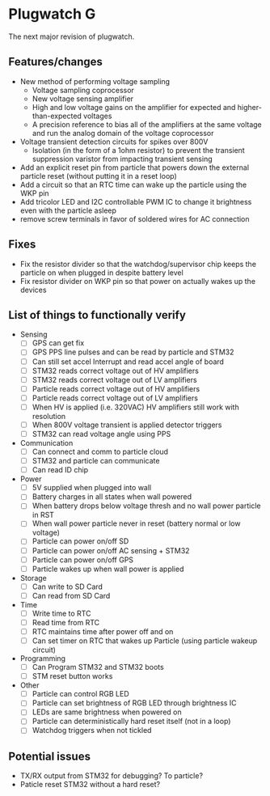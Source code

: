 Plugwatch G
===========

The next major revision of plugwatch.

## Features/changes
- New method of performing voltage sampling
  - Voltage sampling coprocessor
  - New voltage sensing amplifier 
  - High and low voltage gains on the amplifier for expected and higher-than-expected voltages
  - A precision reference to bias all of the amplifiers at the same voltage and run the analog domain of the voltage coprocessor
- Voltage transient detection circuits for spikes over 800V
  - Isolation (in the form of a 1ohm resistor) to prevent the transient suppression varistor from impacting transient sensing
- Add an explicit reset pin from particle that powers down the external particle reset (without putting it in a reset loop)
- Add a circuit so that an RTC time can wake up the particle using the WKP pin
- Add tricolor LED and I2C controllable PWM IC to change it brightness even with the particle asleep
- remove screw terminals in favor of soldered wires for AC connection

## Fixes
- Fix the resistor divider so that the watchdog/supervisor chip keeps the particle on when plugged in despite battery level
- Fix resistor divider on WKP pin so that power on actually wakes up the devices


## List of things to functionally verify
- Sensing
  - [  ] GPS can get fix
  - [  ] GPS PPS line pulses and can be read by particle and  STM32
  - [  ] Can still set accel Interrupt and read accel angle of board
  - [  ] STM32 reads correct voltage out of HV amplifiers
  - [  ] STM32 reads correct voltage out of LV amplifiers
  - [  ] Particle reads correct voltage out of HV amplifiers
  - [  ] Particle reads correct voltage out of LV amplifiers
  - [  ] When HV is applied (i.e. 320VAC) HV amplifiers still work with resolution
  - [  ] When 800V voltage transient is applied detector triggers
  - [  ] STM32 can read voltage angle using PPS
- Communication
  - [  ] Can connect and comm to particle cloud
  - [  ] STM32 and particle can communicate
  - [  ] Can read ID chip
- Power
  - [  ] 5V supplied when plugged into wall
  - [  ] Battery charges in all states when wall powered
  - [  ] When battery drops below voltage thresh and no wall power particle in RST
  - [  ] When wall power particle never in reset (battery normal or low voltage)
  - [  ] Particle can power on/off SD
  - [  ] Particle can power on/off AC sensing + STM32
  - [  ] Particle can power on/off GPS
  - [  ] Particle wakes up when wall power is applied
- Storage
  - [  ] Can write to SD Card
  - [  ] Can read from SD Card
- Time
  - [  ] Write time to RTC
  - [  ] Read time from RTC
  - [  ] RTC maintains time after power off and on
  - [  ] Can set timer on RTC that wakes up Particle (using particle wakeup circuit)
- Programming
  - [  ] Can Program STM32 and STM32 boots
  - [  ] STM reset button works
- Other
  - [  ] Particle can control RGB LED
  - [  ] Particle can set brightness of RGB LED through brightness IC
  - [  ] LEDs are same brightness when powered on
  - [  ] Particle can deterministically hard reset itself (not in a loop)
  - [  ] Watchdog triggers when not tickled

## Potential issues 
- TX/RX output from STM32 for debugging? To particle?
- Paticle reset STM32 without a hard reset?
